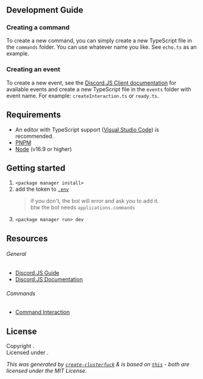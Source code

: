 # <program>

## Development Guide

### Creating a command

To create a new command, you can simply create a new TypeScript file in the `commands` folder. You can use whatever name you like. See `echo.ts` as an example.

### Creating an event

To create a new event, see the [Discord.JS Client documentation](https://discord.js.org/#/docs/main/stable/class/Client) for available events and create a new TypeScript file in the `events` folder with event name. For example: `createInteraction.ts` or `ready.ts`.

## Requirements

- An editor with TypeScript support ([Visual Studio Code](https://code.visualstudio.com/)) is recommended.
- [PNPM](https://pnpm.io/)
- [Node](https://nodejs.org/en/download/) (v16.9 or higher)

## Getting started

1. `<package manager install>`
2. add the token to [`.env`](.env)
   > if you don't, the bot will error and ask you to add it.<br/>
   > btw the bot needs `applications.commands`
3. `<package manager run> dev`

## Resources

###### General

- [Discord.JS Guide](https://discordjs.guide/)
- [Discord.JS Documentation](https://discord.js.org/#/docs/discord.js/main/general/welcome)

###### Commands

- [Command Interaction](https://discord.js.org/#/docs/discord.js/main/class/CommandInteraction)

## License
Copyright <year>  <name of author>.<br/>
Licensed under <license name>.

*This was generated by [`create-clusterfuck`](https://npm.im/create-clusterfuck) & is based on [`this`](https://github.com/Exponential-Workload/discordjs-template) - both are licensed under the MIT License.*